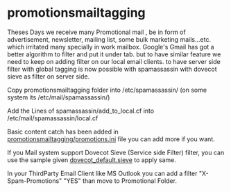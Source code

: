 # promotionsmailtagging

Theses Days we receive many Promotional mail , be in form of advertisement, newsletter, mailing list, some bulk marketing mails...etc. which irritated many specially in work mailbox. Google's Gmail has got a better algorithm to filter and put it under tab. but to have similar feature we need to keep on adding filter on our local email clients. to have server side filter with global tagging is now possible with spamassassin with dovecot sieve as filter on server side.

Copy promotionsmailtagging folder into /etc/spamassassin/ (on some system its /etc/mail/spamassassin/) 

Add the Lines of spamassassin/add_to_local.cf into /etc/mail/spamassassin/local.cf

Basic content catch has been added in [promotionsmailtagging/promotions.ini](spamassassin/promotionsmailtagging/promotions.ini) file you can add more if you want.

If you Mail system support Dovecot Sieve (Service side Filter) filter, you can use the sample given [dovecot_default.sieve](dovecot_default.sieve) to apply same.

In your ThirdParty Email Client like MS Outlook you can add a filter "X-Spam-Promotions" "YES" than move to Promotional Folder.

